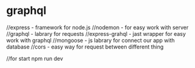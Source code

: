 # graphql
//express - framework for node.js
//nodemon - for easy work with server
//graphql - labrary for requests 
//express-grahql - jast wrapper for easy work with graphql
//mongoose - js labrary for connect our app with database 
//cors - easy way for request between different thing

//for start 
npm run dev
